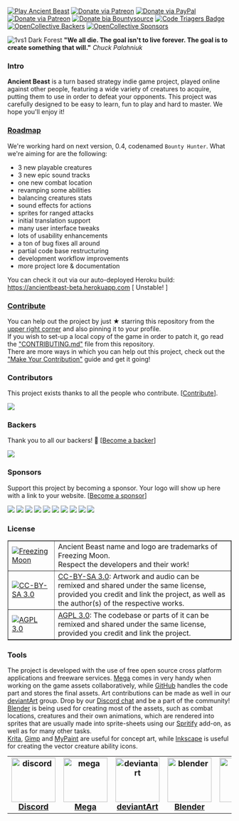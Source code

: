 [![Play Ancient Beast](http://img.shields.io/badge/play-Ancient%20Beast-red.svg)](https://play.AncientBeast.com)
[![Donate via Patreon](http://img.shields.io/badge/join-Discord-blue.svg)](https://discord.me/AncientBeast)
[![Donate via PayPal](http://img.shields.io/badge/donate-PayPal-yellow.svg)](https://www.paypal.me/AncientBeast)
[![Donate via Patreon](http://img.shields.io/badge/donate-Patreon-orange.svg)](https://www.patreon.com/FreezingMoon)
[![Donate bia Bountysource](https://www.bountysource.com/badge/team?team_id=44509&style=bounties_received)](https://www.bountysource.com/teams/ancientbeast/issues)
[![Code Triagers Badge](https://www.codetriage.com/freezingmoon/ancientbeast/badges/users.svg)](https://www.codetriage.com/freezingmoon/ancientbeast)
[![OpenCollective Backers](https://opencollective.com/AncientBeast/backers/badge.svg)](#backers)
[![OpenCollective Sponsors](https://opencollective.com/AncientBeast/sponsors/badge.svg)](#sponsors)

![1vs1 Dark Forest](https://raw.github.com/FreezingMoon/AncientBeast-Website/master/media/screenshots/v0.3%20Dark%20Forest.jpg)
**"We all die. The goal isn't to live forever. The goal is to create something that will."** _Chuck Palahniuk_

### Intro

**Ancient Beast** is a turn based strategy indie game project, played online against other people, featuring a wide variety of creatures to acquire, putting them to use in order to defeat your opponents. This project was carefully designed to be easy to learn, fun to play and hard to master. We hope you'll enjoy it!

### [Roadmap](https://github.com/FreezingMoon/AncientBeast/milestone/4)

We're working hard on next version, 0.4, codenamed `Bounty Hunter`.
What we're aiming for are the following:

* 3 new playable creatures
* 3 new epic sound tracks
* one new combat location
* revamping some abilities
* balancing creatures stats
* sound effects for actions
* sprites for ranged attacks
* initial translation support
* many user interface tweaks
* lots of usability enhancements
* a ton of bug fixes all around
* partial code base restructuring
* development workflow improvements
* more project lore & documentation

You can check it out via our auto-deployed Heroku build: https://ancientbeast-beta.herokuapp.com [ Unstable! ]

### [Contribute](CONTRIBUTING.md#readme)

You can help out the project by just ★ starring this repository from the [upper right corner](#) and also pinning it to your profile.  
If you wish to set-up a local copy of the game in order to patch it, go read the ["CONTRIBUTING.md"](https://github.com/FreezingMoon/AncientBeast/blob/master/CONTRIBUTING.md#readme) file from this repository.  
There are more ways in which you can help out this project, check out the ["Make Your Contribution"](https://ancientbeast.com/contribute) guide and get it going!

### Contributors

This project exists thanks to all the people who contribute. [[Contribute](CONTRIBUTING.md)].

<a href="https://github.com/FreezingMoon/AncientBeast/graphs/contributors"><img src="https://opencollective.com/AncientBeast/contributors.svg?width=972&button=false" /></a>

### Backers

Thank you to all our backers! 🙏 [[Become a backer](https://opencollective.com/AncientBeast#backer)]

<a href="https://opencollective.com/AncientBeast#backers" target="_blank"><img src="https://opencollective.com/AncientBeast/backers.svg?width=972"></a>

### Sponsors

Support this project by becoming a sponsor. Your logo will show up here with a link to your website. [[Become a sponsor](https://opencollective.com/AncientBeast#sponsor)]

<a href="https://opencollective.com/AncientBeast/sponsor/0/website" target="_blank"><img src="https://opencollective.com/AncientBeast/sponsor/0/avatar.svg"></a>
<a href="https://opencollective.com/AncientBeast/sponsor/1/website" target="_blank"><img src="https://opencollective.com/AncientBeast/sponsor/1/avatar.svg"></a>
<a href="https://opencollective.com/AncientBeast/sponsor/2/website" target="_blank"><img src="https://opencollective.com/AncientBeast/sponsor/2/avatar.svg"></a>
<a href="https://opencollective.com/AncientBeast/sponsor/3/website" target="_blank"><img src="https://opencollective.com/AncientBeast/sponsor/3/avatar.svg"></a>
<a href="https://opencollective.com/AncientBeast/sponsor/4/website" target="_blank"><img src="https://opencollective.com/AncientBeast/sponsor/4/avatar.svg"></a>
<a href="https://opencollective.com/AncientBeast/sponsor/5/website" target="_blank"><img src="https://opencollective.com/AncientBeast/sponsor/5/avatar.svg"></a>
<a href="https://opencollective.com/AncientBeast/sponsor/6/website" target="_blank"><img src="https://opencollective.com/AncientBeast/sponsor/6/avatar.svg"></a>
<a href="https://opencollective.com/AncientBeast/sponsor/7/website" target="_blank"><img src="https://opencollective.com/AncientBeast/sponsor/7/avatar.svg"></a>
<a href="https://opencollective.com/AncientBeast/sponsor/8/website" target="_blank"><img src="https://opencollective.com/AncientBeast/sponsor/8/avatar.svg"></a>
<a href="https://opencollective.com/AncientBeast/sponsor/9/website" target="_blank"><img src="https://opencollective.com/AncientBeast/sponsor/9/avatar.svg"></a>

### License

<table border=1 width=100%>
<tr>
	<td><a href="http://www.FreezingMoon.org"><img src="https://raw.github.com/FreezingMoon/AncientBeast-Website/master/images/FreezingMoon.png" alt="Freezing Moon"></a></td>
	<td>Ancient Beast name and logo are trademarks of Freezing Moon.<br>Respect the developers and their work!</td>
</tr>
<tr>
	<td><a href="http://creativecommons.org/licenses/by-sa/3.0"><img src="https://raw.github.com/FreezingMoon/AncientBeast-Website/master/images/cc-by-sa.png" alt="CC-BY-SA 3.0"></a></td>
	<td><a href="http://creativecommons.org/licenses/by-sa/3.0">CC-BY-SA 3.0</a>: Artwork and audio can be remixed and shared under the same license,<br>provided you credit and link the project, as well as the author(s) of the respective works.</td>
</tr>
<tr>
	<td><a href="http://www.gnu.org/licenses/agpl-3.0.html"><img src="https://raw.github.com/FreezingMoon/AncientBeast-Website/master/images/agpl.png" alt="AGPL 3.0"></a></td>
	<td><a href="http://www.gnu.org/licenses/agpl-3.0.html">AGPL 3.0</a>: The codebase or parts of it can be remixed and shared under the same license, provided you credit and link the project.</td>
</tr>
</table>

### Tools

The project is developed with the use of free open source cross platform applications and freeware services.
[Mega](https://mega.co.nz/#F!GAJAjAzL!AhBUayQndZbH_j2IL2B-nA) comes in very handy when working on the game assets collaboratively, while [GitHub](https://github.com/FreezingMoon/AncientBeast) handles the code part and stores the final assets. Art contributions can be made as well in our [deviantArt](https://Ancient-Beast.deviantArt.com) group. Drop by our [Discord chat](https://discord.me/AncientBeast) and be a part of the community!  
[Blender](https://blender.org) is being used for creating most of the assets, such as combat locations, creatures and their own animations, which are rendered into sprites that are usually made into sprite-sheets using our [Spritify](https://github.com/Fweeb/blender_spritify) add-on, as well as for many other tasks.  
[Krita](https://krita.org), [Gimp](https://gimp.org) and [MyPaint](http://mypaint.org) are useful for concept art, while [Inkscape](http://inkscape.org) is useful for creating the vector creature ability icons.

<table style="font-size: 18px; font-weight: bold; margin: 0; padding: 0; margin-left: auto; margin-right: auto; text-align: center;">
<tr align="center">
	<td><a href="https://discord.gg/x78rKen"><img src="https://raw.github.com/FreezingMoon/AncientBeast-Website/master/images/tools/discord.png" style="display:block; width:99px; height:99px;" alt="discord">Discord</a></td>
	<td><a href="https://mega.nz/#F!GAJAjAzL!AhBUayQndZbH_j2IL2B-nA"><img src="https://raw.github.com/FreezingMoon/AncientBeast-Website/master/images/tools/mega.png" style="display:block; width:99px; height99px;" alt="mega">Mega</a></td>
	<td><a href="http://Ancient-Beast.deviantart.com"><img src="https://raw.github.com/FreezingMoon/AncientBeast-Website/master/images/tools/deviantart.png" style="display:block; width:99px; height:99px;" alt="deviantart">deviantArt</a></td>
	<td><a href="http://blender.org"><img src="https://raw.github.com/FreezingMoon/AncientBeast-Website/master/images/tools/blender.png" style="display:block; width:99px; height:99px;" alt="blender">Blender</a></td>
	<td><a href="http://krita.org"><img src="https://raw.github.com/FreezingMoon/AncientBeast-Website/master/images/tools/krita.png" style="display:block; width:99px; height:99px;" alt="krita">Krita</a></td>
	<td><a href="http://gimp.org"><img src="https://raw.github.com/FreezingMoon/AncientBeast-Website/master/images/tools/gimp.png" style="display:block; width:99px; height:99px;" alt="gimp">Gimp</a></td>
	<td><a href="http://mypaint.org"><img src="https://raw.github.com/FreezingMoon/AncientBeast-Website/master/images/tools/mypaint.png" style="display:block; width:99px; height:99px;" alt="mypaint">Mypaint</a></td>
	<td><a href="http://inkscape.org"><img src="https://raw.github.com/FreezingMoon/AncientBeast-Website/master/images/tools/inkscape.png" style="display:block; width:99px; height:99px;" alt="inkscape">Inkscape</a></td>
</tr>
</table>
